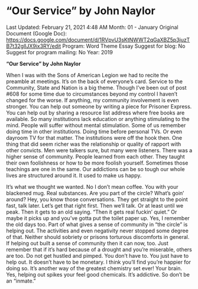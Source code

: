 # “Our Service” by John Naylor

Last Updated: February 21, 2021 4:48 AM
Month: 01 - January
Original Document (Google Doc): https://docs.google.com/document/d/1RVpvU3sKtNWWT2qGaXBZ5p3juzTB7t32gllJX9ix3RY/edit
Program: Word Theme Essay
Suggest for blog: No
Suggest for program mailing: No
Year: 2019

**“Our Service” by John Naylor**

When I was with the Sons of American Legion we had to recite the preamble at meetings. It’s on the back of everyone’s card. Service to the Community, State and Nation is a big theme. Though I’ve been out of post #608 for some time due to circumstances beyond my control I haven’t changed for the worse. If anything, my community involvement is even stronger. You can help out someone by writing a piece for Prisoner Express. You can help out by sharing a resource list address where free books are available. So many institutions lack education or anything stimulating to the mind. People will suffer without mental stimulation. Some of us remember doing time in other institutions. Doing time before personal TVs. Or even dayroom TV for that matter. The institutions were off the hook then. One thing that did seem richer was the relationship or quality of rapport with other convicts. Men were talkers sure, but many were listeners. There was a higher sense of community. People learned from each other. They taught their own foolishness or how to be more foolish yourself. Sometimes those teachings are one in the same. Our addictions can be so tough our whole lives are structured around it. It used to make us happy.

It’s what we thought we wanted. No I don’t mean coffee. You with your blackened mug. Real substances. Are you part of the circle? What’s goin’ around? Hey, you know those conversations. They get straight to the point fast, talk later. Let’s get that right first. Then we’ll talk. Or at least until we peak. Then it gets to an old saying. “Then it gets real fuckin’ quiet.” Or maybe it picks up and you’ve gotta put the toilet paper up. Yes, I remember the old days too. Part of what gives a sense of community in “the circle” is helping out. The activities and even negativity never stopped some degree of that. Neither should sobriety or prisons torturous discomforts in general. If helping out built a sense of community then it can now, too. Just remember that if it’s hard because of a drought and you’re miserable, others are too. Do not get hustled and pimped. You don’t have to. You just have to help out. It doesn’t have to be monetary. I think you’ll find you’re happier for doing so. It’s another way of the greatest chemistry set ever! Your brain. Yes, helping out spikes your feel good chemicals. It’s addictive. So don’t be an “inmate.”